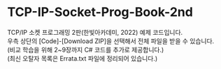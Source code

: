 # TCP-IP-Socket-Prog-Book-2nd
TCP/IP 소켓 프로그래밍 2판(한빛아카데미, 2022) 예제 코드입니다.\
우측 상단의 [Code]-[Download ZIP]을 선택해서 전체 파일을 받을 수 있습니다.\
(비교 학습을 위해 2~9장까지 C# 코드를 추가로 제공합니다.)\
(최신 오탈자 목록은 Errata.txt 파일에 정리되어 있습니다.)
